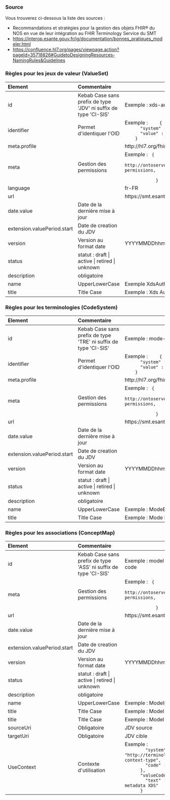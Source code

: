 ### Source 

Vous trouverez ci-dessous la liste des sources : 
- Recommandations et stratégies pour la gestion des objets FHIR® du NOS en vue  de leur intégration au  FHIR Terminology  Service du SMT
- https://interop.esante.gouv.fr/ig/documentation/bonnes_pratiques_modeler.html
- https://confluence.hl7.org/pages/viewpage.action?pageId=35718826#GuidetoDesigningResources-NamingRules&Guidelines


### Règles pour les   jeux de valeur  (ValueSet)


<table class="table table-bordered">
  <thead>
    <tr>
      <th style="text-align: left">Element</th>
      <th style="text-align: left">Commentaire</th>
      <th>Convention</th>
    </tr>
  </thead>
  <tbody>
    <tr>
      <td style="text-align: left">id</td>
      <td style="text-align: left">Kebab Case sans  prefix de type 'JDV' ni suffix de type 'CI-SIS' </td>
      <td>Exemple : xds-author-specialty</td>
    </tr>
    <tr>
      <td style="text-align: left">identifier</td>
      <td style="text-align: left">Permet d'identiquer  l'OID </td>
      <td>Exemple : <code>    {
      "system" : "urn:ietf:rfc:3986",
      "value" : "urn:oid:1.2.250.1.213.1.1.5.461"
    } </code></td>
    </tr>    
    <tr>
      <td style="text-align: left">meta.profile</td>
      <td style="text-align: left"></td>
      <td>http://hl7.org/fhir/StructureDefinition/shareablevalueset</td>
    </tr>
    <tr>
      <td style="text-align: left">meta</td>
      <td style="text-align: left">Gestion des permissions</td>
      <td>Exemple : <code> {
                "system": http://ontoserver.csiro.au/CodeSystem/ontoserver-permissions,
                "code": "nos.write"
            }</code></td>
    </tr>
    <tr>
      <td style="text-align: left">language</td>
      <td style="text-align: left"></td>
      <td>fr-FR</td>
    </tr>
    <tr>
      <td style="text-align: left">url</td>
      <td style="text-align: left"></td>
      <td>https://smt.esante.gouv.fr/fhir/ValueSet/{id}</td>
    </tr>
    <tr>
      <td style="text-align: left">date.value</td>
      <td style="text-align: left">Date de la dernière mise à jour</td>
      <td></td>
    </tr>    
    <tr>
      <td style="text-align: left">extension.valuePeriod.start</td>
      <td style="text-align: left">Date de creation du JDV</td>
      <td></td>
    </tr>        
    <tr>
      <td style="text-align: left">version</td>
      <td style="text-align: left">Version au format date</td>
      <td>YYYYMMDDhhmmss</td>
    </tr>
    <tr>
      <td style="text-align: left">status</td>
      <td style="text-align: left">statut : draft | active | retired | unknown</td>
      <td></td>
    </tr>
    <tr>
      <td style="text-align: left">description</td>
      <td style="text-align: left">obligatoire</td>
      <td></td>
    </tr>     
    <tr>
      <td style="text-align: left">name</td>
      <td style="text-align: left">UpperLowerCase</td>
      <td>Exemple XdsAuthorSpecialty</td>
    </tr>    
    <tr>
      <td style="text-align: left">title</td>
      <td style="text-align: left">Title Case</td>
      <td>Exemple : Xds Author Specialty</td>
    </tr>    
  </tbody>
</table>



### Règles pour les terminologies (CodeSystem) 


<table class="table table-bordered">
  <thead>
    <tr>
      <th style="text-align: left">Element</th>
      <th style="text-align: left">Commentaire</th>
      <th>Convention</th>
    </tr>
  </thead>
  <tbody>
    <tr>
      <td style="text-align: left">id</td>
      <td style="text-align: left">Kebab Case sans  prefix de type 'TRE' ni suffix de type 'CI-SIS' </td>
      <td>Exemple : mode-exercice</td>
    </tr>
    <tr>
      <td style="text-align: left">identifier</td>
      <td style="text-align: left">Permet d'identiquer  l'OID </td>
      <td>Exemple : <code>    {
      "system" : "urn:ietf:rfc:3986",
      "value" : "urn:oid:1.2.250.1.213.1.6.1.18"
    } </code></td>
    </tr>    
    <tr>
      <td style="text-align: left">meta.profile</td>
      <td style="text-align: left"></td>
      <td>http://hl7.org/fhir/StructureDefinition/shareablecodesystem</td>
    </tr>
    <tr>
      <td style="text-align: left">meta</td>
      <td style="text-align: left">Gestion des permissions</td>
      <td>Exemple : <code> {
                "system": http://ontoserver.csiro.au/CodeSystem/ontoserver-permissions,
                "code": "nos.write"
            }</code></td>
    </tr>
    <tr>
      <td style="text-align: left">url</td>
      <td style="text-align: left"></td>
      <td>https://smt.esante.gouv.fr/fhir/CodeSystem/{id}</td>
    </tr>
    <tr>
      <td style="text-align: left">date.value</td>
      <td style="text-align: left">Date de la dernière mise à jour</td>
      <td></td>
    </tr>    
    <tr>
      <td style="text-align: left">extension.valuePeriod.start</td>
      <td style="text-align: left">Date de creation du JDV</td>
      <td></td>
    </tr>        
    <tr>
      <td style="text-align: left">version</td>
      <td style="text-align: left">Version au format date</td>
      <td>YYYYMMDDhhmmss</td>
    </tr>
    <tr>
      <td style="text-align: left">status</td>
      <td style="text-align: left">statut : draft | active | retired | unknown</td>
      <td></td>
    </tr>
    <tr>
      <td style="text-align: left">description</td>
      <td style="text-align: left">obligatoire</td>
      <td></td>
    </tr>     
    <tr>
      <td style="text-align: left">name</td>
      <td style="text-align: left">UpperLowerCase</td>
      <td>Exemple :  ModeExercice</td>
    </tr>    
    <tr>
      <td style="text-align: left">title</td>
      <td style="text-align: left">Title Case</td>
      <td>Exemple : Mode Exercice</td>
    </tr>    
  </tbody>
</table>


### Règles pour les associations (ConceptMap) 


<table class="table table-bordered">
  <thead>
    <tr>
      <th style="text-align: left">Element</th>
      <th style="text-align: left">Commentaire</th>
      <th>Convention</th>
    </tr>
  </thead>
  <tbody>
    <tr>
      <td style="text-align: left">id</td>
      <td style="text-align: left">Kebab Case sans  prefix de type 'ASS' ni suffix de type 'CI-SIS' </td>
      <td>Exemple : model-document-cda-to-xds-format-code</td>
    </tr>
    <tr>
      <td style="text-align: left">meta</td>
      <td style="text-align: left">Gestion des permissions</td>
      <td>Exemple : <code> {
                "system": http://ontoserver.csiro.au/CodeSystem/ontoserver-permissions,
                "code": "nos.write"
            }</code></td>
    </tr>
    <tr>
      <td style="text-align: left">url</td>
      <td style="text-align: left"></td>
      <td>https://smt.esante.gouv.fr/fhir/ConceptMap/{id}</td>
    </tr>
    <tr>
      <td style="text-align: left">date.value</td>
      <td style="text-align: left">Date de la dernière mise à jour</td>
      <td></td>
    </tr>    
    <tr>
      <td style="text-align: left">extension.valuePeriod.start</td>
      <td style="text-align: left">Date de creation du JDV</td>
      <td></td>
    </tr>        
    <tr>
      <td style="text-align: left">version</td>
      <td style="text-align: left">Version au format date</td>
      <td>YYYYMMDDhhmmss</td>
    </tr>
    <tr>
      <td style="text-align: left">status</td>
      <td style="text-align: left">statut : draft | active | retired | unknown</td>
      <td></td>
    </tr>
    <tr>
      <td style="text-align: left">description</td>
      <td style="text-align: left">obligatoire</td>
      <td></td>
    </tr>     
    <tr>
      <td style="text-align: left">name</td>
      <td style="text-align: left">UpperLowerCase</td>
      <td>Exemple :  ModelDocumentCdaToXdsFormatCode</td>
    </tr>    
    <tr>
      <td style="text-align: left">title</td>
      <td style="text-align: left">Title Case</td>
      <td>Exemple : Model Document Cda To Xds Format Code</td>
    </tr>   
    <tr>
      <td style="text-align: left">title</td>
      <td style="text-align: left">Title Case</td>
      <td>Exemple : Model Document Cda To Xds Format Code</td>
    </tr>    
    <tr>
      <td style="text-align: left">sourceUri</td>
      <td style="text-align: left">Obligatoire</td>
      <td>JDV source</td>
    </tr>        
    <tr>
      <td style="text-align: left">targetUri</td>
      <td style="text-align: left">Obligatoire</td>
      <td>JDV cible</td>
    </tr>          
    <tr>
      <td style="text-align: left">UseContext</td>
      <td style="text-align: left">Contexte d'utilisation</td>
      <td>Exemple :  <code>      "code" : {
        "system" : "http://terminology.hl7.org/CodeSystem/usage-context-type",
        "code" : "task"
      },
      "valueCodeableConcept" : {
        "text" : "Pour la constitution des metadata XDS"
      } </code></td>
    </tr>        

    
  </tbody>

  
</table>





